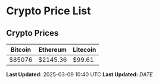 # Crypto Price List

## Crypto Prices
| Bitcoin | Ethereum | Litecoin |
| ------- | -------- | -------- |
| $85076 | $2145.36 | $99.61 |
**Last Updated:** 2025-03-09 10:40 UTC
**Last Updated:** $DATE$
